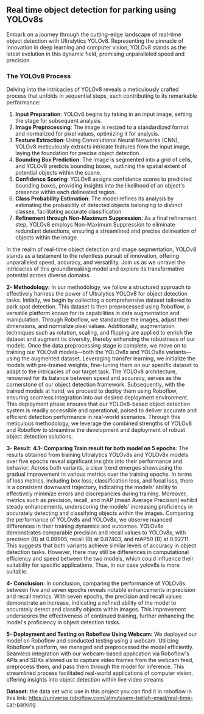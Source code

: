 
## Real time object detection for parking using YOLOv8s

Embark on a journey through the cutting-edge landscape of real-time object detection with Ultralytics YOLOv8. Representing the pinnacle of innovation in deep learning and computer vision, YOLOv8 stands as the latest evolution in this dynamic field, promising unparalleled speed and precision.

### The YOLOv8 Process

Delving into the intricacies of YOLOv8 reveals a meticulously crafted process that unfolds in sequential steps, each contributing to its remarkable performance:

1. **Input Preparation**: YOLOv8 begins by taking in an input image, setting the stage for subsequent analysis.
2. **Image Preprocessing**: The image is resized to a standardized format and normalized for pixel values, optimizing it for analysis.
3. **Feature Extraction**: Using Convolutional Neural Networks (CNN), YOLOv8 meticulously extracts intricate features from the input image, laying the foundation for precise object detection.
4. **Bounding Box Prediction**: The image is segmented into a grid of cells, and YOLOv8 predicts bounding boxes, outlining the spatial extent of potential objects within the scene.
5. **Confidence Scoring**: YOLOv8 assigns confidence scores to predicted bounding boxes, providing insights into the likelihood of an object's presence within each delineated region.
6. **Class Probability Estimation**: The model refines its analysis by estimating the probability of detected objects belonging to distinct classes, facilitating accurate classification.
7. **Refinement through Non-Maximum Suppression**: As a final refinement step, YOLOv8 employs Non-Maximum Suppression to eliminate redundant detections, ensuring a streamlined and precise delineation of objects within the image.

In the realm of real-time object detection and image segmentation, YOLOv8 stands as a testament to the relentless pursuit of innovation, offering unparalleled speed, accuracy, and versatility. Join us as we unravel the intricacies of this groundbreaking model and explore its transformative potential across diverse domains.

**2- Methodology:**
In our methodology, we follow a structured approach to effectively harness the power of 
Ultralytics YOLOv8 for object detection tasks. Initially, we begin by collecting a 
comprehensive dataset tailored to park spot detection. This dataset is then preprocessed 
using Roboflow, a versatile platform known for its capabilities in data augmentation and 
manipulation. Through Roboflow, we standardize the images, adjust their dimensions, and 
normalize pixel values. Additionally, augmentation techniques such as rotation, scaling, 
and flipping are applied to enrich the dataset and augment its diversity, thereby enhancing 
the robustness of our models.
Once the data preprocessing stage is complete, we move on to training our YOLOv8 
models—both the YOLOv8x and YOLOv8s variants—using the augmented dataset. 
Leveraging transfer learning, we initialize the models with pre-trained weights, fine-tuning 
them on our specific dataset to adapt to the intricacies of our target task. The YOLOv8 
architecture, renowned for its balance between speed and accuracy, serves as the 
cornerstone of our object detection framework. Subsequently, with the trained models at 
hand, we proceed to deploy them using Roboflow, ensuring seamless integration into our 
desired deployment environment. This deployment phase ensures that our YOLOv8-based 
object detection system is readily accessible and operational, poised to deliver accurate and 
efficient detection performance in real-world scenarios. Through this meticulous 
methodology, we leverage the combined strengths of YOLOv8 and Roboflow to streamline 
the development and deployment of robust object detection solutions.

**3- Result**:
**4.1- Comparing Train result for both model on 5 epochs**:
The results obtained from training Ultralytics YOLOv8s and YOLOv8x models over five 
epochs reveal significant insights into their performance and behavior. Across both 
variants, a clear trend emerges showcasing the gradual improvement in various metrics 
over the training epochs. In terms of loss metrics, including box loss, classification loss, 
and focal loss, there is a consistent downward trajectory, indicating the models' ability to 
effectively minimize errors and discrepancies during training. Moreover, metrics such as 
precision, recall, and mAP (mean Average Precision) exhibit steady enhancements, 
underscoring the models' increasing proficiency in accurately detecting and classifying 
objects within the images.
Comparing the performance of YOLOv8s and YOLOv8x, we observe nuanced 
differences in their training dynamics and outcomes. YOLOv8s demonstrates comparable 
precision and recall values to YOLOv8x, with precision (B) at 0.89905, recall (B) at 
0.87403, and mAP50 (B) at 0.92711. This suggests that both variants achieve similar 
levels of accuracy in object detection tasks. However, there may still be differences in 
computational efficiency and speed between the two models, which could influence their 
suitability for specific applications. Thus, in our case yolov8s is more suitable.

**4- Conclusion:**
In conclusion, comparing the performance of YOLOv8s between five and seven epochs 
reveals notable enhancements in precision and recall metrics. With seven epochs, the 
precision and recall values demonstrate an increase, indicating a refined ability of the 
model to accurately detect and classify objects within images. This improvement 
underscores the effectiveness of continued training, further enhancing the model's 
proficiency in object detection tasks.

**5- Deployment and Testing on Roboflow Using Webcam:**
We deployed our model on Roboflow and conducted testing using a webcam. Utilizing 
Roboflow's platform, we managed and preprocessed the model efficiently. Seamless 
integration with our webcam-based application via Roboflow's APIs and SDKs allowed us 
to capture video frames from the webcam feed, preprocess them, and pass them through the 
model for inference. This streamlined process facilitated real-world applications of 
computer vision, offering insights into object detection within live video streams


**Dataset:**
the data set whic use in this project you can find it in roboflow in this link: https://universe.roboflow.com/almutasem-bellah-enad/real-time-car-parking   
